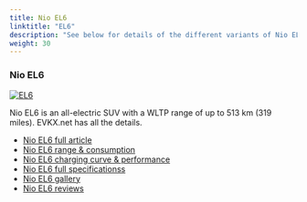 ```yaml
---
title: Nio EL6
linktitle: "EL6"
description: "See below for details of the different variants of Nio EL6"
weight: 30
---
```

### Nio EL6

<a href="el6/"><img src="https://media.evkx.net/multimedia/models/nio/el6/el6/main_2_st.jpg" class="img-fluid" alt="EL6" ></a>

Nio EL6 is an all-electric SUV with a WLTP range of up to 513 km (319 miles). EVKX.net has all the details. 

- [Nio EL6 full article](el6/)
- [Nio EL6 range & consumption](el6/rangeandconsumption/)
- [Nio EL6 charging curve & performance](el6/chargingcurve/)
- [Nio EL6 full specificationss](el6/specifications/)
- [Nio EL6 gallery](el6/gallery/)
- [Nio EL6 reviews](el6/reviews/)

